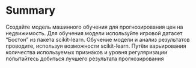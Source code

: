 # Summary
Создайте модель машинного обучения для прогнозирования цен на недвижимость. Для обучения модели используйте игровой датасет “Бостон” из пакета scikit-learn. Обучение модели и анализ результатов проводите, используя возможности scikit-learn. Путём варьирования количества используемых признаков и уровня регуляризации попытайтесь добиться лучшего результата прогнозирования